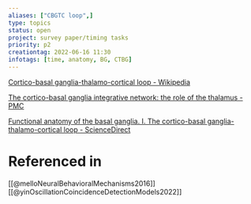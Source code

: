 ```yaml
---
aliases: ["CBGTC loop",]
type: topics
status: open
project: survey paper/timing tasks
priority: p2
creationtag: 2022-06-16 11:30
infotags: [time, anatomy, BG, CTBG]
---
```

[Cortico-basal ganglia-thalamo-cortical loop - Wikipedia](https://en.wikipedia.org/wiki/Cortico-basal_ganglia-thalamo-cortical_loop#:~:text=The%20cortico-basal%20ganglia-thalamo,and%20back%20to%20the%20cortex.)

[The cortico-basal ganglia integrative network: the role of the thalamus - PMC](https://www.ncbi.nlm.nih.gov/pmc/articles/PMC4459637/)

[Functional anatomy of the basal ganglia. I. The cortico-basal ganglia-thalamo-cortical loop - ScienceDirect](https://www.sciencedirect.com/science/article/pii/016501739400007C)

# Referenced in 
[[@melloNeuralBehavioralMechanisms2016]]
[[@yinOscillationCoincidenceDetectionModels2022]]


